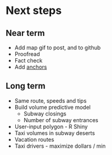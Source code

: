 # Next steps

## Near term
* Add map gif to post, and to github
* Proofread
* Fact check
* Add [anchors](http://stackoverflow.com/questions/33913780/internal-links-in-rmarkdown-dont-work)

## Long term
* Same route, speeds and tips
* Build volume predictive model
  * Subway closings
  * Number of subway entrances
* User-input polygon - R Shiny
* Taxi volumes in subway deserts
* Vacation routes
* Taxi drivers - maximize dollars / min
